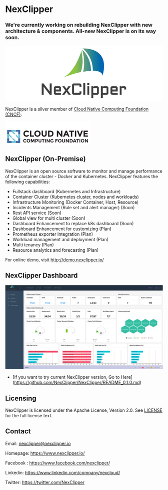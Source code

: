 # NexClipper

### We're currently working on rebuilding NexClipper with new architecture & components. All-new NexClipper is on its way soon.


![](docs/images/logo1_wide.png)

NexClipper is a silver member of [Cloud Native Computing Foundation (CNCF)](https://landscape.cncf.io/category=monitoring&format=card-mode&grouping=category).

![](docs/images/cncf.png)


## NexClipper (On-Premise)

NexClipper is an open source software to monitor and manage performance of the container cluster -  Docker and Kubernetes.
NexClipper features the following capabilities:
- Fullstack dashboard (Kubernetes and Infrastructure)
- Container Cluster (Kubernetes cluster, nodes and workloads)
- Infrastructure Monitoring (Docker Container, Host, Resource)
- Incidents Management (Rule set and alert manager) (Soon)
- Rest API service (Soon)
- Global view for multi cluster (Soon)
- Dashboard Enhancement to replace k8s dashboard (Soon)
- Dashboard Enhancement for customizing (Plan)
- Prometheus exporter Integration (Plan)
- Workload management and deployment (Plan)
- Multi tenancy (Plan)
- Resource analytics and forecasting (Plan)

For online demo,  visit  http://demo.nexclipper.io/


## NexClipper Dashboard

![](docs/images/NexClipper_dashboard.png)


- [If you want to try current NexClipper version, Go to Here] (https://github.com/NexClipper/NexClipper/README_0.1.0.md)

## Licensing

NexClipper is licensed under the Apache License, Version 2.0. See [LICENSE](https://github.com/NexClipper/NexClipper/blob/master/LICENSE) for the full license text.

## Contact

Email: nexclipper@nexclipper.io

Homepage: https://www.nexclipper.io/

Facebook : https://www.facebook.com/nexclipper/

Linkedin: https://www.linkedin.com/company/nexcloud/

Twitter: https://twitter.com/NexClipper

